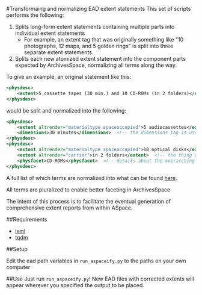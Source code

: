 #Transformaing and normalizing EAD extent statements
This set of scripts performs the following:

1. Splits long-form extent statements containing multiple parts into individual extent statements
    * For example, an extent tag that was originally something like "10 photographs, 12 maps, and 5 golden rings" is split into three separate extent statements.
2. Splits each new atomized extent statement into the component parts expected by ArchivesSpace, normalizing all terms along the way. 

To give an example, an original statement like this:

```xml
<physdesc>
    <extent>5 cassette tapes (30 min.) and 10 CD-ROMs (in 2 folders)</extent>
</physdesc>
```

would be split and normalized into the following:

```xml
<physdesc>
    <extent altrender="materialtype spaceoccupied">5 audiocassettes</extent>
    <dimensions>30 minutes</dimensions>  <!-- the dimensions tag is used for either time or physical dimensions -->
</physdesc>
<physdesc>
    <extent altrender="materialtype spaceoccupied">10 optical disks</extent>  <!-- the extent type and count -->
    <extent altrender="carrier">in 2 folders</extent>  <!-- the thing containing the described objects -->
    <physfacet>CD-ROMs</physfacet>  <!-- details about the overarching extent type -->
</physdesc>
```
    
A full list of which terms are normalized into what can be found [here](https://docs.google.com/spreadsheets/d/1oen1UAFLzrATjVxHDlC7LRHHHaxeRpXsUTt0GhEKV1Y/edit#gid=0).

All terms are pluralized to enable better faceting in ArchivesSpace

The intent of this process is to facilitate the eventual generation of comprehensive extent reports from within ASpace.

##Requirements

* [lxml](http://lxml.de/)
* [tqdm](https://github.com/noamraph/tqdm)

##Setup

Edit the ead path variables in ```run_aspaceify.py``` to the paths on your own computer

##Use
Just run ```run_aspaceify.py```! New EAD files with corrected extents will appear wherever you specified the output to be placed.